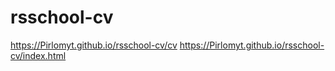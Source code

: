 # rsschool-cv
https://Pirlomyt.github.io/rsschool-cv/cv
https://Pirlomyt.github.io/rsschool-cv/index.html
